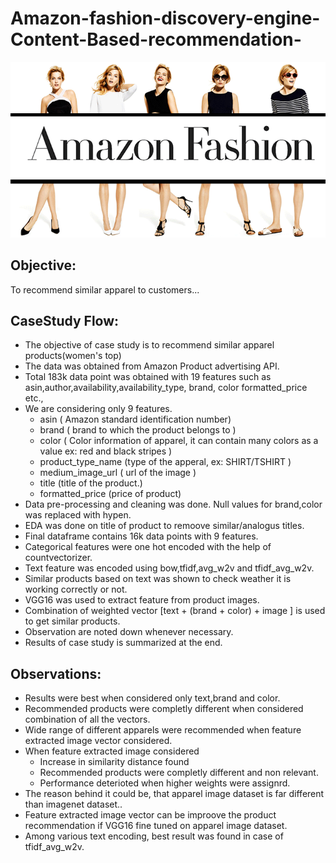 # Amazon-fashion-discovery-engine-Content-Based-recommendation-
![Amazon Fashion](/images/amazon-fashion.gif)

## Objective: 
To recommend similar apparel to customers...

## CaseStudy Flow:

- The objective of case study is to recommend similar apparel products(women's top)
- The data was obtained from Amazon Product advertising API.
- Total 183k data point was obtained with 19 features such as asin,author,availability,availability_type, brand, color formatted_price etc.,
- We are considering only 9 features.
  - asin ( Amazon standard identification number)
  - brand ( brand to which the product belongs to )
  - color ( Color information of apparel, it can contain many colors as a value ex: red and black stripes )
  - product_type_name (type of the apperal, ex: SHIRT/TSHIRT )
  - medium_image_url ( url of the image )
  - title (title of the product.)
  - formatted_price (price of product)
- Data pre-processing and cleaning was done. Null values for brand,color was replaced with hypen.
- EDA was done on title of product to remoove similar/analogus titles.
- Final dataframe contains 16k data points with 9 features.
- Categorical features were one hot encoded with the help of countvectorizer.
- Text feature was encoded using bow,tfidf,avg_w2v and tfidf_avg_w2v.
- Similar products based on text was shown to check weather it is working correctly or not.
- VGG16 was used to extract feature from product images.
- Combination of weighted vector [text + (brand + color) + image ] is used to get similar products.
- Observation are noted down whenever necessary.
- Results of case study is summarized at the end.

## Observations:

- Results were best when considered only text,brand and color.
- Recommended products were completly different when considered combination of all the vectors.
- Wide range of different apparels were recommended when feature extracted image vector considered.
- When feature extracted image considered
  - Increase in similarity distance found
  - Recommended products were completly different and non relevant.
  - Performance deterioted when higher weights were assignrd.
- The reason behind it could be, that apparel image dataset is far different than imagenet dataset..
- Feature extracted image vector can be improove the product recommendation if VGG16 fine tuned on apparel image dataset.
- Among various text encoding, best result was found in case of tfidf_avg_w2v.


